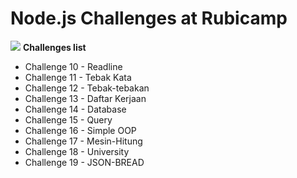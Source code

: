 # Node.js Challenges at Rubicamp
![](https://colorlib.com/wp/wp-content/uploads/sites/2/nodejs-frameworks.png)
**Challenges list**
- Challenge 10 - Readline
- Challenge 11 - Tebak Kata
- Challenge 12 - Tebak-tebakan
- Challenge 13 - Daftar Kerjaan
- Challenge 14 - Database
- Challenge 15 - Query
- Challenge 16 - Simple OOP
- Challenge 17 - Mesin-Hitung
- Challenge 18 - University
- Challenge 19 - JSON-BREAD
